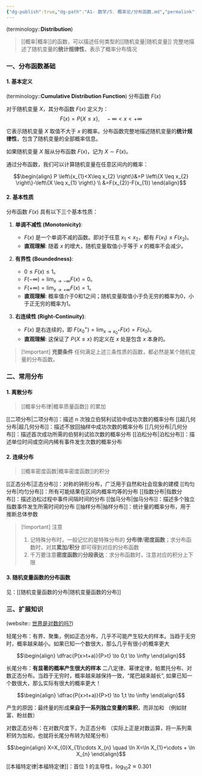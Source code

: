 ```yaml
---
{"dg-publish":true,"dg-path":"A1- 数学/5. 概率论/分布函数.md","permalink":"/A1- 数学/5. 概率论/分布函数/","dgPassFrontmatter":true,"noteIcon":"","created":"2024-05-21T15:20:27.000+08:00","updated":"2025-09-20T11:41:54.000+08:00"}
---
```


(terminology::**Distribution**)
> [[概率\|概率]]的函数，可以描述任何类型的[[随机变量\|随机变量]]
> 完整地描述了随机变量的**统计规律性**，表示了概率分布情况

### 一、分布函数基础

#### 1. 基本定义
(terminology::**Cumulative Distribution Function**) 分布函数 $F(x)$

对于随机变量 $X$，其分布函数 $F(x)$ 定义为：
$$F(x) = P\{X \leq x\}, \quad -\infty < x < +\infty$$

它表示随机变量 $X$ 取值不大于 $x$ 的概率。分布函数完整地描述随机变量的**统计规律性**，包含了随机变量的全部概率信息。

如果随机变量 $X$ 服从分布函数 $F(x)$，记为 $X \sim F(x)$。

通过分布函数，我们可以计算随机变量在任意区间内的概率：

$$\begin{align}
P \left\{x_{1}<X\leq x_{2} \right\}&=P \left\{X \leq x_{2} \right\}-\left\{X \leq x_{1} \right\} \\
&=F(x_{2})-F(x_{1})
\end{align}$$

#### 2. 基本性质
分布函数 $F(x)$ 具有以下三个基本性质：
1.  **单调不减性 (Monotonicity)**:
    *   $F(x)$ 是一个单调不减的函数。即对于任意 $x_1 < x_2$，都有 $F(x_1) \leq F(x_2)$。
    *   **直观理解**: 随着 $x$ 的增大，随机变量取值小于等于 $x$ 的概率不会减少。

2.  **有界性 (Boundedness)**:
    *   $0 \leq F(x) \leq 1$。
    *   $F(-\infty) = \lim_{x \to -\infty} F(x) = 0$。
    *   $F(+\infty) = \lim_{x \to +\infty} F(x) = 1$。
    *   **直观理解**: 概率值介于0和1之间；随机变量取值小于负无穷的概率为0，小于正无穷的概率为1。

3.  **右连续性 (Right-Continuity)**:
    *   $F(x)$ 是右连续的，即 $F(x_0^+) = \lim_{x \to x_0^+} F(x) = F(x_0)$。
    *   **直观理解**: 这保证了 $P\{X \leq x\}$ 的定义在 $x$ 处是包含 $x$ 本身的。

> [!important] **充要条件**
> 任何满足上述三条性质的函数，都必然是某个随机变量的分布函数。

### 二、常用分布
#### 1. 离散分布
> [[概率分布律\|概率质量函数]] 的累加

[[二项分布\|二项分布]]：描述 n 次独立伯努利试验中成功次数的概率分布
[[超几何分布\|超几何分布]]：描述不放回抽样中成功次数的概率分布
[[几何分布\|几何分布]]：描述首次成功所需的伯努利试验次数的概率分布
[[泊松分布\|泊松分布]]：描述单位时间或空间内稀有事件发生次数的概率分布
#### 2. 连续分布
> [[概率密度函数\|概率密度函数]]的积分

[[正态分布\|正态分布]]：对称的钟形分布，广泛用于自然和社会现象的建模
[[均匀分布\|均匀分布]]：所有可能结果在区间内概率均等的分布
[[指数分布\|指数分布]]：描述泊松过程中事件间隔时间的分布
[[伽马分布\|伽马分布]]：描述多个独立指数事件发生所需时间的分布
[[抽样分布\|抽样分布]]：统计量的概率分布，用于推断总体参数

>[!important] 注意
>1. 记特殊分布时，一般记忆的是特殊分布的 **分布律**/**密度函数**；求分布函数时，对其**累加/积分**  即可得到对应的分布函数
>2. 千万要注意**密度函数**的**分段表达**：求分布函数时，注意对应的积分上下限

#### 3. 随机变量**函数的**分布函数
见：[[随机变量函数的分布\|随机变量函数的分布]]


### 三、扩展知识
(website:: [世界是对数的吗?](https://www.bilibili.com/video/BV15kj4z4Eju/))

轻尾分布：有界、聚集，例如正态分布，几乎不可能产生较大的样本。当趋于无穷时，概率越来越小。如果已知一个数很大，那么几乎有很小的概率更大

$$\begin{align}
\dfrac{P(x>t+a)}{P>t} \to  0,t \to  \infty 
\end{align}$$


长尾分布：**有显著的概率产生很大的样本**
二八定律、幂律定律，帕累托分布、对数正态分布。当趋于无穷时，概率越来越保持一致，“尾巴越来越长”, 如果已知一个数很大，那么实际有很大的概率更大！ 

$$\begin{align}
\dfrac{P(x>t+a)}{P>t} \to  1,t \to  \infty 
\end{align}$$

产生的原因：最终量的形成**来自于一系列独立变量的乘积**，而非加和
（例如财富、粉丝数）

对数正态分布：在对数尺度下，为正态分布
（实际上正是对数运算，将一系列乘积转为加和，也就将长尾分布转为轻尾分布）

$$\begin{align}
X=X_{0}X_{1}\cdots X_{n} \quad \ln X=\ln X_{1}+\cdots + \ln X_{n}
\end{align}$$

[[本福特定律\|本福特定律]]：首位 1 的主导性，$\log_{10}2\approx 0.301$



